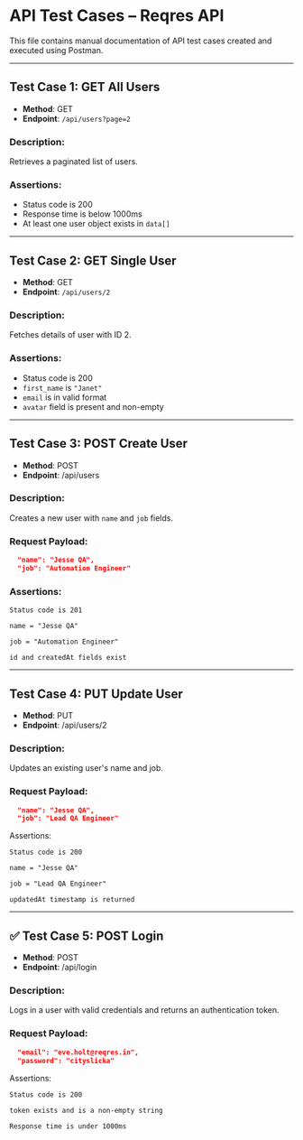 # API Test Cases – Reqres API

This file contains manual documentation of API test cases created and executed using Postman.

---

## Test Case 1: GET All Users

- **Method**: GET
- **Endpoint**: `/api/users?page=2`

### Description:
Retrieves a paginated list of users.

###  Assertions:
- Status code is 200
- Response time is below 1000ms
- At least one user object exists in `data[]`

---

## Test Case 2: GET Single User

- **Method**: GET
- **Endpoint**: `/api/users/2`

###  Description:
Fetches details of user with ID 2.

### Assertions:
- Status code is 200
- `first_name` is `"Janet"`
- `email` is in valid format
- `avatar` field is present and non-empty

---

##  Test Case 3: POST Create User

- **Method**: POST
- **Endpoint**: /api/users

### Description:
Creates a new user with `name` and `job` fields.

###  Request Payload:
```json
  "name": "Jesse QA",
  "job": "Automation Engineer"
```

### Assertions:

    Status code is 201

    name = "Jesse QA"

    job = "Automation Engineer"

    id and createdAt fields exist

---

##  Test Case 4: PUT Update User

- **Method**: PUT  
- **Endpoint**: /api/users/2

###  Description:
Updates an existing user's name and job.

###  Request Payload:
```json 
  "name": "Jesse QA",
  "job": "Lead QA Engineer"
```

 Assertions:

    Status code is 200

    name = "Jesse QA"

    job = "Lead QA Engineer"

    updatedAt timestamp is returned
---

## ✅ Test Case 5: POST Login

- **Method**: POST  
- **Endpoint**: /api/login

###  Description:
Logs in a user with valid credentials and returns an authentication token.

###  Request Payload:
```json
  "email": "eve.holt@reqres.in",
  "password": "cityslicka"
```

 Assertions:

    Status code is 200

    token exists and is a non-empty string

    Response time is under 1000ms
